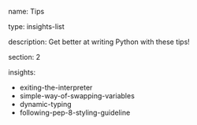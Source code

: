 name: Tips

type: insights-list

description: Get better at writing Python with these tips!

section: 2

insights:
  - exiting-the-interpreter
  - simple-way-of-swapping-variables
  - dynamic-typing
  - following-pep-8-styling-guideline
